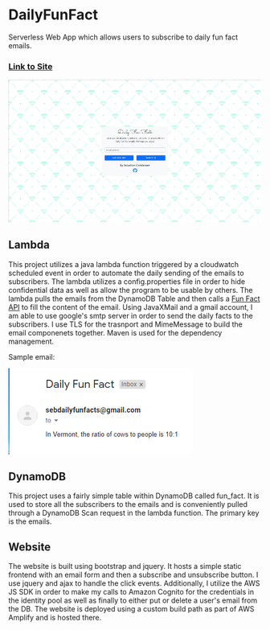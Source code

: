 # DailyFunFact

Serverless Web App which allows users to subscribe to daily fun fact emails.  
### [Link to Site](https://main.d2rwu1vabov5ga.amplifyapp.com/?) ###  
![plot](./images/websiteSC.png)

## Lambda ##

This project utilizes a java lambda function triggered by a cloudwatch scheduled event in order to automate the daily sending of the emails to subscribers. The lambda utilizes a config.properties file in order to hide confidential data as well as allow the program to be usable by others. The lambda pulls the emails from the DynamoDB Table and then calls a [Fun Fact API](https://uselessfacts.jsph.pl/ "Fun Fact API") to fill the content of the email. Using JavaXMail and a gmail account, I am able to use google's smtp server in order to send the daily facts to the subscribers. I use TLS for the trasnport and MimeMessage to build the email componenets together. Maven is used for the dependency management.

Sample email:  

![plot](./images/sampleEmail.png)

## DynamoDB ##

This project uses a fairly simple table within DynamoDB called fun_fact. It is used to store all the subscribers to the emails and is conveniently pulled through a DynamoDB Scan request in the lambda function. The primary key is the emails.

## Website ##

The website is built using bootstrap and jquery. It hosts a simple static frontend with an email form and then a subscribe and unsubscribe button. I use jquery and ajax to handle the click events. Additionally, I utilize the AWS JS SDK in order to make my calls to Amazon Cognito for the credentials in the identity pool as well as finally to either put or delete a user's email from the DB. The website is deployed using a custom build path as part of AWS Amplify and is hosted there.


